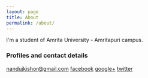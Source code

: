 ```yaml
---
layout: page
title: About
permalink: /about/
---
```


I'm a student of Amrita University - Amritapuri campus. 

### Profiles and contact details

[nandujkishor@gmail.com](mailto:nandujkishor@gmail.com)
[facebook](http://fb.com/nandakishore.jyothipakash)
[google+](http://plus.google.com/+nandakishore)
[twitter](http://twitter.com/nandujkishor)
